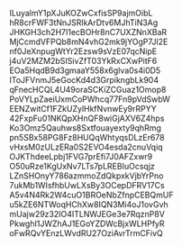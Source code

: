 ILuyalmY1pXJuKOZwCxfisSP9ajmOibL
hR8crFWF3tNnJSRlkArDtv6MJhTiN3Ag
JHKGH3ch2H7I1ecBOHr8nC7UXZNnXBaR
MjCcmdVFPQb8mN4vhG2mk9jYOgP7Jl2E
nf0JeXnpugWtYr2Ezsw9sVzE07qcNipE
j4uV2MZM2bSISivZfT03YkRxCXwPitF6
EOa5HqdB9d3gmaaY558x6glva0s4i0D5
IToJFVnmJ5eGocKd4d3GrpikngbLk904
qFnecHCQL4U49oraSCKiZCGuaz1Omop8
PoVYLpZaeiUxmCoPWhcq77Fn9pVdSwbW
EENZwitCf1FZkUZylHkfNvnwEy9rRPYY
42FxpFu01NKQpXHnQF8wiGjAXV6Z4hps
Ko3Omz5Qauhws8Sxtfouayexty9qhRmg
pn5SBx58PG8Fz8HUQqWhtyqsDLzEr678
vHxsM0zULzERa0S2EVO4esda2cnuVqiq
OJKThdeeLpbj1FVG7prEfi7J0AFZxwr9
O50uRze1KgUxNv7LTs7pLREBIuOcsqjz
LZnSHOnyY786azmmoZdQkpxkVjbYrPno
7ukMb1WIsfhbUwLXsBy3OCepDFRV17Cs
A5v4N4Rk2W4cuO1BROeNbZfnpCEBQmUF
u5kZE6NTWoqHChXw8IQN3Mi4oJ1ovGvh
mUajw29z32IO4ITLNWJEGe3e7RqznP8V
PkwghI1JWZhAJ1EGoYZDWcBjxWLHPfyR
oFwRQvYEnzLWvdRU27OziAvrTrmCFivQ
